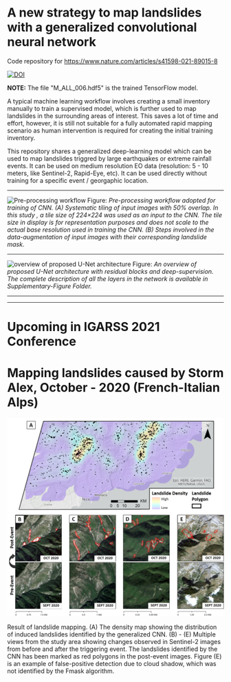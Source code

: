 # A new strategy to map landslides with a generalized convolutional neural network
Code repository for https://www.nature.com/articles/s41598-021-89015-8

[![DOI](https://zenodo.org/badge/320126384.svg)](https://zenodo.org/badge/latestdoi/320126384)

**NOTE:** The file "M_ALL_006.hdf5" is the trained TensorFlow model.

A typical machine learning workflow involves creating a small inventory manually to train a supervised model, which is further used to map landslides in the surrounding areas of interest. This saves a lot of time and effort, however, it is still not suitable for a fully automated rapid mapping scenario as human intervention is required for creating the initial training inventory.
 
This repository shares a generalized deep-learning model which can be used to map landslides triggred by large earthquakes or extreme rainfall events. It can be used on medium resolution EO data (resolution: 5 - 10 meters, like Sentinel-2, Rapid-Eye, etc). It can be used directly without training for a specific event / georgaphic location.

-----------------------------------------------------

![Pre-processing workflow](https://media.springernature.com/full/springer-static/image/art%3A10.1038%2Fs41598-021-89015-8/MediaObjects/41598_2021_89015_Fig7_HTML.png?as=webp)
Figure: _Pre-processing workflow adopted for training of CNN. (A) Systematic tiling of input images with 50% overlap. In this study , a tile size of 224×224 was used as an input to the CNN. The tile size in display is for representation purposes and does not scale to the actual base resolution used in training the CNN. (B) Steps involved in the data-augmentation of input images with their corresponding landslide mask._

-----------------------------------------------------

![overview of proposed U-Net architecture](https://media.springernature.com/full/springer-static/image/art%3A10.1038%2Fs41598-021-89015-8/MediaObjects/41598_2021_89015_Fig8_HTML.png?as=webp)
Figure: _An overview of proposed U-Net architecture with residual blocks and deep-supervision. The complete description of all the layers in the network is available in Supplementary-Figure Folder._

-----------------------------------------------------
-----------------------------------------------------
# Upcoming in IGARSS 2021 Conference
# Mapping landslides caused by Storm Alex, October - 2020 (French-Italian Alps) 

![Result of landslide triggred by Storm Alex](./IGARSS-2021/Figure_3.jpg)

Result of landslide mapping. (A) The density map showing the distribution of induced landslides identified by the generalized CNN. (B) - (E) Multiple views from the study area showing changes observed in Sentinel-2 images from before and after the triggering event. The landslides identified by the CNN has been marked as red polygons in the post-event images. Figure (E) is an example of false-positive detection due to cloud shadow, which was not identified by the Fmask algorithm.

